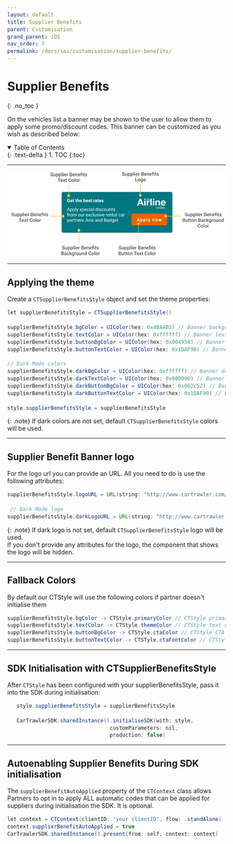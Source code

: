 ```yaml
---
layout: default
title: Supplier Benefits
parent: Customisation
grand_parent: iOS
nav_order: 7
permalink: /docs/ios/customisation/supplier-benefits/
---
```


# Supplier Benefits
{: .no_toc }

On the vehicles list a banner may be shown to the user to allow them to apply some promo/discount
codes. This banner can be customized as you wish as described below:

<details open markdown="block">
  <summary>
    Table of Contents
  </summary>
  {: .text-delta }
1. TOC
{:toc}
</details>

---

![](/uploads/supplier_benefits_banner.png)

---

## Applying the theme

Create a `CTSupplierBenefitsStyle` object and set the theme properties:
```java
let supplierBenefitsStyle = CTSupplierBenefitsStyle()

supplierBenefitsStyle.bgColor = UIColor(hex: 0x4BA4B5) // Banner background color
supplierBenefitsStyle.textColor = UIColor(hex: 0xffffff) // Banner text color
supplierBenefitsStyle.buttonBgColor = UIColor(hex: 0x004958) // Banner button background color
supplierBenefitsStyle.buttonTextColor = UIColor(hex: 0x1DAF90) // Banner button text color

// Dark Mode colors
supplierBenefitsStyle.darkBgColor = UIColor(hex: 0xffffff) // Banner dark mode background color
supplierBenefitsStyle.darkTextColor = UIColor(hex: 0x000000) // Banner dark mode text color
supplierBenefitsStyle.darkButtonBgColor = UIColor(hex: 0x002c52) // Banner dark mode button background color
supplierBenefitsStyle.darkButtonTextColor = UIColor(hex: 0x1DAF90) // Banner dark mode button text color

style.supplierBenefitsStyle = supplierBenefitsStyle
```

{: .note}
If dark colors are not set, default `CTSupplierBenefitsStyle` colors will be used.

--- 

## Supplier Benefit Banner logo

For the logo url you can provide an URL. All you need to do is use the following attributes:

```java
supplierBenefitsStyle.logoURL = URL(string: "http://www.cartrawler.com/logo.png") // Supplier benefit banner logo

 // Dark Mode logo
supplierBenefitsStyle.darkLogoURL = URL(string: "http://www.cartrawler.com/dark_logo.png") // Supplier benefit dark mode banner logo
```

{: .note}
If dark logo is not set, default `CTSupplierBenefitsStyle` logo will be used. <br/>
If you don't provide any attributes for the logo, the component that shows the logo will be hidden.

---

## Fallback Colors

By default our CTStyle will use the following colors if partner doesn't initialise them

```java
supplierBenefitsStyle.bgColor -> CTStyle.primaryColor // CTStyle primary color
supplierBenefitsStyle.textColor -> CTStyle.themeColor // CTStyle text color. Light mode = white; Dark mode = black;
supplierBenefitsStyle.buttonBgColor -> CTStyle.ctaColor // CTStyle CTA color
supplierBenefitsStyle.buttonTextColor -> CTSTyle.ctaFontColor // CTStyle CTA font color
```

---

## SDK Initialisation with CTSupplierBenefitsStyle
After `CTStyle` has been configured with your supplierBenefitsStyle, pass it into the SDK during initialisation:

```java
   style.supplierBenefitsStyle = supplierBenefitsStyle

   CarTrawlerSDK.sharedInstance().initialiseSDK(with: style,
                                 customParameters: nil,
                                 production: false)
```

---

## Autoenabling Supplier Benefits During SDK initialisation

The `supplierBenefitAutoApplied` property of the `CTContext` class allows Partners to opt in to apply ALL automatic codes that can be applied for suppliers during initialisation the SDK. It is optional. 

```java
let context = CTContext(clientID: "your clientID", flow: .standAlone)
context.supplierBenefitAutoApplied = true
CarTrawlerSDK.sharedInstance().present(from: self, context: context)
```